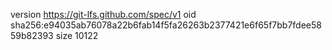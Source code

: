 version https://git-lfs.github.com/spec/v1
oid sha256:e94035ab76078a22b6fab14f5fa26263b2377421e6f65f7bb7fdee5859b82393
size 10122
